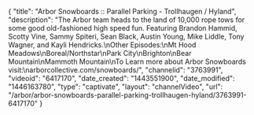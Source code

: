 {
    "title": "Arbor Snowboards :: Parallel Parking - Trollhaugen \/ Hyland",
    "description": "The Arbor team heads to the land of 10,000 rope tows for some good old-fashioned high speed fun. Featuring Brandon Hammid, Scotty Vine, Sammy Spiteri, Sean Black, Austin Young, Mike Liddle, Tony Wagner, and Kayli Hendricks.\nOther Episodes:\nMt Hood Meadows\nBoreal\/Northstar\nPark City\nBrighton\nBear Mountain\nMammoth Mountain\nTo Learn more about Arbor Snowboards visit:\narborcollective.com\/snowboards\/",
    "channelid": "3763991",
    "videoid": "6417170",
    "date_created": "1443551900",
    "date_modified": "1446163780",
    "type": "captivate",
    "layout": "channelVideo",
    "url": "\/arbor\/arbor-snowboards-parallel-parking-trollhaugen-hyland\/3763991-6417170"
}